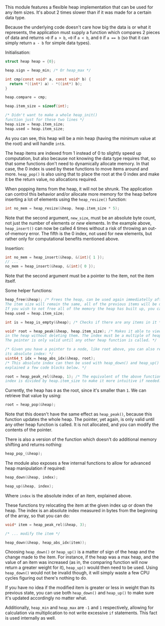 This module features a flexible heap implementation that can be used for any item sizes. It's about 2 times slower than if it was made for a certain data type.

Because the underlying code doesn't care how big the data is or what it represents, the application must supply a function which compares 2 pieces of data and returns `>0` if `a > b`, `<0` if `a < b`, and `0` if `a == b` (so that it can simply return `a - b` for simple data types).

Initialisation:
```c
struct heap heap = {0};

heap.sign = heap_min; /* Or heap_max */

int cmp(const void* a, const void* b) {
  return *((int*) a) - *((int*) b);
}

heap.compare = cmp;

heap.item_size = sizeof(int);

/* Didn't want to make a whole heap_init()
function just for these two lines */
heap.size = heap.item_size;
heap.used = heap.item_size;
```

As you can see, this heap will be a min heap (having the minimum value at the root) and will handle `int`s.

The heap items are indexed from 1 instead of 0 to slightly speed up computation, but also because not knowing the data type requires that, so that some functions don't need to dynamically allocate memory. In that case, the 0 index is used by these functions to move items around and more. `heap_pop()` is also using that to place the root at the 0 index and make it be the return value, no allocations required.

When popping items from the heap, it will not be shrunk. The application can control this behavior and/or allocate more memory for the heap before inserting a lot of elements using the `heap_resize()` function:
```c
int no_mem = heap_resize(&heap, heap.item_size * 5);
```

Note that the second argument, `new_size`, must be an absolute byte count, not just the number of elements or *new* elements. In the example above, `heap_insert()` can now be called 4 times without a risk of throwing an out-of-memory error. The fifth is the 0 index, not used for new elements, but rather only for computational benefits mentioned above.

Insertion:
```c
int no_mem = heap_insert(&heap, &(int){ 1 });
// ...
no_mem = heap_insert(&heap, &(int){ 0 });
```

Note that the second argument must be a pointer to the item, not the item itself.

Some helper functions:
```c
heap_free(&heap); /* Frees the heap, can be used again immediatelly after this.
The item size will remain the same, all of the previous items will be deallocated.
If you wish to not free all of the memory the heap has built up, you can do: */
heap.used = heap.item_size;

int is = heap_is_empty(&heap); /* Checks if there are any items in it */

void* root = heap_peak(&heap, heap.item_size); /* Makes it able to view any item
in the heap without deleting them. The index must be a multiple of heap.item_size.
The pointer is only valid until any other heap function is called. */

/* Given you have a pointer to a node, like root above, you can also retrieve
its absolute index: */
uint64_t idx = heap_abs_idx(&heap, root);
/* This absolute index can then be used with heap_down() and heap_up() functions,
explained a few code blocks below. */

root = heap_peak_rel(&heap, 1); /* The equivalent of the above function, but the
index is divided by heap.item_size to make it more intuitive if needed. */
```

Currently, the heap has `0` as the root, since it's smaller than `1`. We can retrieve that value by using:
```c
root = heap_pop(&heap);
```

Note that this doesn't have the same effect as `heap_peak()`, because this function updates the whole heap. The pointer, yet again, is only valid until any other heap function is called. It is not allocated, and you can modify the contents of the pointer.

There is also a version of the function which doesn't do additional memory shifting and returns nothing:
```c
heap_pop_(&heap);
```

The module also exposes a few internal functions to allow for advanced heap manipulation if required:
```c
heap_down(&heap, index);

heap_up(&heap, index);
```
Where `index` is the absolute index of an item, explained above.

These functions try relocating the item at the given index up or down the heap. The index is an absolute index measured in bytes from the beginning of the array, so that you can do:
```c
void* item = heap_peak_rel(&heap, 3);

/* ... modify the item */

heap_down(&heap, heap_abs_idx(item));
```

Choosing `heap_down()` or `heap_up()` is a matter of sign of the heap and the change made to the item. For instance, if the heap was a max heap, and the value of an item was increased (as in, the comparing function will now return a greater weight for it), `heap_up()` would then need to be used. Using `heap_down()` would not be invalid though, it will simply waste a few CPU cycles figuring out there's nothing to do.

If you have no idea if the modified item is greater or less in weight than its previous state, you can use both `heap_down()` and `heap_up()` to make sure it's updated accordingly no matter what.

Additionally, `heap_min` and `heap_max` are `-1` and `1` respectively, allowing for calculation via multiplication to not write excessive `if` statements. This fact is used internally as well.